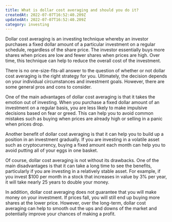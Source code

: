 ```yaml
---
title: What is dollar cost averaging and should you do it?
createdAt: 2022-07-07T16:52:40.209Z
updatedAt: 2022-07-07T16:52:40.209Z
category: investing
---
```


Dollar cost averaging is an investing technique whereby an investor purchases a fixed dollar amount of a particular investment on a regular schedule, regardless of the share price. The investor essentially buys more shares when prices are low and fewer shares when prices are high. Over time, this technique can help to reduce the overall cost of the investment.

There is no one-size-fits-all answer to the question of whether or not dollar cost averaging is the right strategy for you. Ultimately, the decision depends on your individual circumstances and investment goals. However, there are some general pros and cons to consider.

One of the main advantages of dollar cost averaging is that it takes the emotion out of investing. When you purchase a fixed dollar amount of an investment on a regular basis, you are less likely to make impulsive decisions based on fear or greed. This can help you to avoid common mistakes such as buying when prices are already high or selling in a panic when prices drop.

Another benefit of dollar cost averaging is that it can help you to build up a position in an investment gradually. If you are investing in a volatile asset such as cryptocurrency, buying a fixed amount each month can help you to avoid putting all of your eggs in one basket.

Of course, dollar cost averaging is not without its drawbacks. One of the main disadvantages is that it can take a long time to see the benefits, particularly if you are investing in a relatively stable asset. For example, if you invest $100 per month in a stock that increases in value by 3% per year, it will take nearly 25 years to double your money.

In addition, dollar cost averaging does not guarantee that you will make money on your investment. If prices fall, you will still end up buying more shares at the lower price. However, over the long-term, dollar cost averaging can help to smooth out the ups and downs of the market and potentially improve your chances of making a profit.
